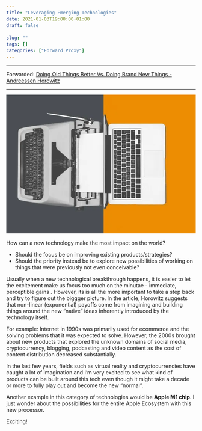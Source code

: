 ```yaml
---
title: "Leveraging Emerging Technologies"
date: 2021-01-03T19:00:00+01:00
draft: false

slug: ""
tags: []
categories: ["Forward Proxy"]
---
```


---
Forwarded: [Doing Old Things Better Vs. Doing Brand New Things - Andreessen Horowitz](https://a16zcrypto.com/posts/article/doing-old-things-better-vs-doing-brand-new-things/)

---

![Doing Old Things Better v Doing Brand New Things](cover.webp 'Doing Old Things Better v Doing Brand New Things')

How can a new technology make the most impact on the world?

- Should the focus be on improving existing products/strategies?
- Should the priority instead be to explore new possibilities of working on things that were previously not even conceivable?

Usually when a new technological breakthrough happens, it is easier to let the excitement make us focus too much on the minutae - immediate, perceptible gains . However, its is all the more important to take a step back and try to figure out the biggger picture. In the article, Horowitz suggests that non-linear (exponential) payoffs come from imagining and building things around the new “native” ideas inherently introduced by the technology itself.

For example: Internet in 1990s was primarily used for ecommerce and the solving problems that it was expected to solve. However, the 2000s brought about new products that explored the unknown domains of social media, cryptocurrency, blogging, podcasting and video content as the cost of content distribution decreased substantially.

In the last few years, fields such as virtual reality and cryptocurrencies have caught a lot of imagination and I’m very excited to see what kind of products can be built around this tech even though it might take a decade or more to fully play out and become the new “normal”.

Another example in this category of technologies would be **Apple M1 chip**. I just wonder about the possibilities for the entire Apple Ecosystem with this new processor.

Exciting!
